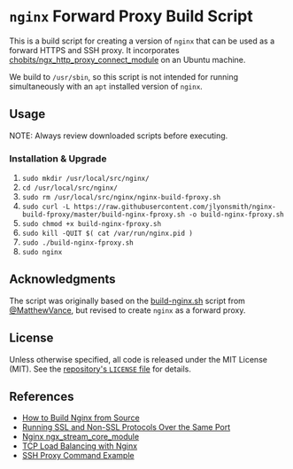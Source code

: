 # `nginx` Forward Proxy Build Script

This is a build script for creating a version of `nginx` that can be used as a forward HTTPS and SSH proxy. It incorporates [chobits/ngx_http_proxy_connect_module](https://github.com/chobits/ngx_http_proxy_connect_module.git) on an Ubuntu machine.

We build to `/usr/sbin`, so this script is not intended for running simultaneously with an `apt` installed version of `nginx`.

## Usage

NOTE: Always review downloaded scripts before executing.

### Installation & Upgrade

1. `sudo mkdir /usr/local/src/nginx/`
2. `cd /usr/local/src/nginx/`
3. `sudo rm /usr/local/src/nginx/nginx-build-fproxy.sh`
4. `sudo curl -L https://raw.githubusercontent.com/jlyonsmith/nginx-build-fproxy/master/build-nginx-fproxy.sh -o build-nginx-fproxy.sh`
5. `sudo chmod +x build-nginx-fproxy.sh`
6. `sudo kill -QUIT $( cat /var/run/nginx.pid )`
7. `sudo ./build-nginx-fproxy.sh`
8. `sudo nginx`

## Acknowledgments

The script was originally based on the [build-nginx.sh](https://gist.github.com/MattWilcox/402e2e8aa2e1c132ee24) script from [@MatthewVance](https://github.com/MatthewVance), but revised to create `nginx` as a forward proxy.

## License

Unless otherwise specified, all code is released under the MIT License (MIT). See the [repository's `LICENSE` file](https://github.com/jlyonsmith/nginx-build/blob/master/LICENSE) for details.

## References

- [How to Build Nginx from Source](https://www.howtoforge.com/tutorial/how-to-build-nginx-from-source-on-ubuntu-1804-lts/)
- [Running SSL and Non-SSL Protocols Over the Same Port](https://www.nginx.com/blog/running-non-ssl-protocols-over-ssl-port-nginx-1-15-2/)
- [Nginx ngx_stream_core_module](https://nginx.org/en/docs/stream/ngx_stream_core_module.html#resolver)
- [TCP Load Balancing with Nginx](https://serversforhackers.com/c/tcp-load-balancing-with-nginx-ssl-pass-thru)
- [SSH Proxy Command Example](https://www.cyberciti.biz/faq/linux-unix-ssh-proxycommand-passing-through-one-host-gateway-server/)
